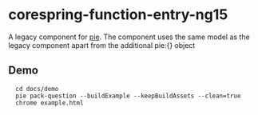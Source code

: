 # corespring-function-entry-ng15

A legacy component for [pie](http://github.com/PieLabs/pie).
The component uses the same model as the legacy component apart from the additional pie:{} object

## Demo

 ```
   cd docs/demo 
   pie pack-question --buildExample --keepBuildAssets --clean=true 
   chrome example.html     
 ```  
  

 
  

 
